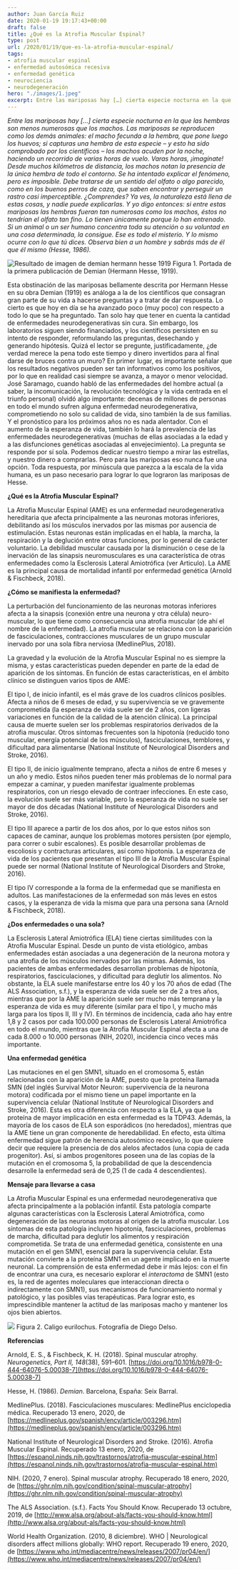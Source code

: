 ```yaml
---
author: Juan García Ruiz
date: 2020-01-19 19:17:43+00:00
draft: false
title: ¿Qué es la Atrofia Muscular Espinal?
type: post
url: /2020/01/19/que-es-la-atrofia-muscular-espinal/
tags:
- atrofia muscular espinal
- enfermedad autosómica recesiva
- enfermedad genética
- neurociencia
- neurodegeneración
hero: "./images/1.jpeg"
excerpt: Entre las mariposas hay […] cierta especie nocturna en la que las hembras son menos numerosas que los machos. Las mariposas se reproducen como los demás animales
---
```





_Entre las mariposas hay […] cierta especie nocturna en la que las hembras son menos numerosas que los machos. Las mariposas se reproducen como los demás animales: el macho fecunda a la hembra, que pone luego los huevos; si capturas una hembra de esta especie – y esto ha sido comprobado por los científicos – los machos acuden por la noche, haciendo un recorrido de varias horas de vuelo. Varas horas, ¡imagínate! Desde muchos kilómetros de distancia, los machos notan la presencia de la única hembra de todo el contorno. Se ha intentado explicar el fenómeno, pero es imposible. Debe tratarse de un sentido del olfato o algo parecido, como en los buenos perros de caza, que saben encontrar y perseguir un rastro casi imperceptible. ¿Comprendes? Ya ves, la naturaleza está llena de estas cosas, y nadie puede explicarlas. Y yo digo entonces: si entre estas mariposas las hembras fueran tan numerosas como los machos, éstos no tendrían el olfato tan fino. Lo tienen únicamente porque lo han entrenado. Si un animal o un ser humano concentra toda su atención o su voluntad en una cosa determinada, la consigue. Ese es todo el misterio. Y lo mismo ocurre con lo que tú dices. Observa bien a un hombre y sabrás más de él que él mismo (Hesse, 1986)._







![Resultado de imagen de demian hermann hesse 1919](https://nervousystemhome.files.wordpress.com/2020/01/demian_erstausgabe.jpg?w=639)
Figura 1. Portada de la primera publicación de Demian (Hermann Hesse, 1919).







Esta obstinación de las mariposas bellamente descrita por Hermann Hesse en su obra Demian (1919) es análoga a la de los científicos que consagran gran parte de su vida a hacerse preguntas y a tratar de dar respuesta. Lo cierto es que hoy en día se ha avanzado poco (muy poco) con respecto a todo lo que se ha preguntado. Tan solo hay que tener en cuenta la cantidad de enfermedades neurodegenerativas sin cura. Sin embargo, los laboratorios siguen siendo financiados, y los científicos persisten en su intento de responder, reformulando las preguntas, desechando y generando hipótesis. Quizá el lector se pregunte, justificadamente, ¿de verdad merece la pena todo este tiempo y dinero invertidos para al final darse de bruces contra un muro? En primer lugar, es importante señalar que los resultados negativos pueden ser tan informativos como los positivos, por lo que en realidad casi siempre se avanza, a mayor o menor velocidad. José Saramago, cuando habló de las enfermedades del hombre actual (a saber, la incomunicación, la revolución tecnológica y la vida centrada en el triunfo personal) olvidó algo importante: decenas de millones de personas en todo el mundo sufren alguna enfermedad neurodegenerativa, comprometiendo no solo su calidad de vida, sino también la de sus familias. Y el pronóstico para los próximos años no es nada alentador. Con el aumento de la esperanza de vida, también lo hará la prevalencia de las enfermedades neurodegenerativas (muchas de ellas asociadas a la edad y a las disfunciones genéticas asociadas al envejecimiento). La pregunta se responde por sí sola. Podemos dedicar nuestro tiempo a mirar las estrellas, y nuestro dinero a comprarlas. Pero para las mariposas eso nunca fue una opción. Toda respuesta, por minúscula que parezca a la escala de la vida humana, es un paso necesario para lograr lo que lograron las mariposas de Hesse.







**¿Qué es la Atrofia Muscular Espinal?**







La Atrofia Muscular Espinal (AME) es una enfermedad neurodegenerativa hereditaria que afecta principalmente a las neuronas motoras inferiores, debilitando así los músculos inervados por las mismas por ausencia de estimulación. Estas neuronas están implicadas en el habla, la marcha, la respiración y la deglución entre otras funciones, por lo general de carácter voluntario. La debilidad muscular causada por la disminución o cese de la inervación de las sinapsis neuromusculares es una característica de otras enfermedades como la Esclerosis Lateral Amiotrófica (ver Articulo). La AME es la principal causa de mortalidad infantil por enfermedad genética (Arnold & Fischbeck, 2018).







**¿Cómo se manifiesta la enfermedad?**







La perturbación del funcionamiento de las neuronas motoras inferiores afecta a la sinapsis (conexión entre una neurona y otra célula) neuro-muscular, lo que tiene como consecuencia una atrofia muscular (de ahí el nombre de la enfermedad). La atrofia muscular se relaciona con la aparición de fasciculaciones, contracciones musculares de un grupo muscular inervado por una sola fibra nerviosa (MedlinePlus, 2018).







La gravedad y la evolución de la Atrofia Muscular Espinal no es siempre la misma, y estas características pueden depender en parte de la edad de aparición de los síntomas. En función de estas características, en el ámbito clínico se distinguen varios tipos de AME:







El tipo I, de inicio infantil, es el más grave de los cuadros clínicos posibles. Afecta a niños de 6 meses de edad, y su supervivencia se ve gravemente comprometida (la esperanza de vida suele ser de 2 años, con ligeras variaciones en función de la calidad de la atención clínica). La principal causa de muerte suelen ser los problemas respiratorios derivados de la atrofia muscular. Otros síntomas frecuentes son la hipotonía (reducido tono muscular, energía potencial de los músculos), fasciculaciones, temblores, y dificultad para alimentarse (National Institute of Neurological Disorders and Stroke, 2016).







El tipo II, de inicio igualmente temprano, afecta a niños de entre 6 meses y un año y medio. Estos niños pueden tener más problemas de lo normal para empezar a caminar, y pueden manifestar igualmente problemas respiratorios, con un riesgo elevado de contraer infecciones. En este caso, la evolución suele ser más variable, pero la esperanza de vida no suele ser mayor de dos décadas (National Institute of Neurological Disorders and Stroke, 2016).







El tipo III aparece a partir de los dos años, por lo que estos niños son capaces de caminar, aunque los problemas motores persisten (por ejemplo, para correr o subir escalones). Es posible desarrollar problemas de escoliosis y contracturas articulares, así como hipotonía. La esperanza de vida de los pacientes que presentan el tipo III de la Atrofia Muscular Espinal puede ser normal (National Institute of Neurological Disorders and Stroke, 2016).







El tipo IV corresponde a la forma de la enfermedad que se manifiesta en adultos. Las manifestaciones de la enfermedad son más leves en estos casos, y la esperanza de vida la misma que para una persona sana (Arnold & Fischbeck, 2018).







**¿Dos enfermedades o una sola?**







La Esclerosis Lateral Amiotrófica (ELA) tiene ciertas similitudes con la Atrofia Muscular Espinal. Desde un punto de vista etiológico, ambas enfermedades están asociadas a una degeneración de la neurona motora y una atrofia de los músculos inervados por las mismas. Además, los pacientes de ambas enfermedades desarrollan problemas de hipotonía, respiratorios, fasciculaciones, y dificultad para deglutir los alimentos. No obstante, la ELA suele manifestarse entre los 40 y los 70 años de edad (The ALS Association, s.f.), y la esperanza de vida suele ser de 2 a tres años, mientras que por la AME la aparición suele ser mucho más temprana y la esperanza de vida es muy diferente (similar para el tipo I, y mucho más larga para los tipos II, III y IV). En términos de incidencia, cada año hay entre 1,8 y 2 casos por cada 100.000 personas de Esclerosis Lateral Amiotrófica en todo el mundo, mientras que la Atrofia Muscular Espinal afecta a una de cada 8.000 o 10.000 personas (NIH, 2020), incidencia cinco veces más importante.







**Una enfermedad genética**







Las mutaciones en el gen SMN1, situado en el cromosoma 5, están relacionadas con la aparición de la AME, puesto que la proteína llamada SMN (del inglés Survival Motor Neuron: supervivencia de la neurona motora) codificada por el mismo tiene un papel importante en la supervivencia celular (National Institute of Neurological Disorders and Stroke, 2016). Esta es otra diferencia con respecto a la ELA, ya que la proteína de mayor implicación en esta enfermedad es la TDP43. Además, la mayoría de los casos de ELA son esporádicos (no heredados), mientras que la AME tiene un gran componente de heredabilidad. En efecto, esta última enfermedad sigue patrón de herencia autosómico recesivo, lo que quiere decir que requiere la presencia de dos alelos afectados (una copia de cada progenitor). Así, si ambos progenitores poseen una de las copias de la mutación en el cromosoma 5, la probabilidad de que la descendencia desarrolle la enfermedad será de 0,25 (1 de cada 4 descendientes).







**Mensaje para llevarse a casa**







La Atrofia Muscular Espinal es una enfermedad neurodegenerativa que afecta principalmente a la población infantil. Esta patología comparte algunas características con la Esclerosis Lateral Amiotrófica, como degeneración de las neuronas motoras al origen de la atrofia muscular. Los síntomas de esta patología incluyen hipotonía, fasciculaciones, problemas de marcha, dificultad para deglutir los alimentos y respiración comprometida. Se trata de una enfermedad genética, consistente en una mutación en el gen SMN1, esencial para la supervivencia celular. Esta mutación convierte a la proteína SMN1 en un agente implicado en la muerte neuronal. La comprensión de esta enfermedad debe ir más lejos: con el fin de encontrar una cura, es necesario explorar el _interactoma_ de SMN1 (esto es, la red de agentes moleculares que interaccionan directa o indirectamente con SMN1), sus mecanismos de funcionamiento normal y patológico, y las posibles vías terapéuticas. Para lograr esto, es imprescindible mantener la actitud de las mariposas macho y mantener los ojos bien abiertos.







![](https://nervousystemhome.files.wordpress.com/2020/01/mariposa_bc3baho_caligo_eurilochus_jardc3adn_botc3a1nico_de_mc3banich_alemania_2013-01-27_dd_03.jpg?w=924)
Figura 2. Caligo eurilochus. Fotografía de Diego Delso.







**Referencias**







Arnold, E. S., & Fischbeck, K. H. (2018). Spinal muscular atrophy. _Neurogenetics, Part II, 148_(38), 591–601. [https://doi.org/10.1016/b978-0-444-64076-5.00038-7](https://doi.org/10.1016/b978-0-444-64076-5.00038-7)







Hesse, H. (1986). _Demian_. Barcelona, España: Seix Barral.







MedlinePlus. (2018). Fasciculaciones musculares: MedlinePlus enciclopedia médica. Recuperado 13 enero, 2020, de [https://medlineplus.gov/spanish/ency/article/003296.htm](https://medlineplus.gov/spanish/ency/article/003296.htm)







National Institute of Neurological Disorders and Stroke. (2016). Atrofia Muscular Espinal. Recuperado 13 enero, 2020, de [https://espanol.ninds.nih.gov/trastornos/atrofia-muscular-espinal.htm](https://espanol.ninds.nih.gov/trastornos/atrofia-muscular-espinal.htm)







NIH. (2020, 7 enero). Spinal muscular atrophy. Recuperado 18 enero, 2020, de [https://ghr.nlm.nih.gov/condition/spinal-muscular-atrophy](https://ghr.nlm.nih.gov/condition/spinal-muscular-atrophy)







The ALS Association. (s.f.). Facts You Should Know. Recuperado 13 octubre, 2019, de [http://www.alsa.org/about-als/facts-you-should-know.html](http://www.alsa.org/about-als/facts-you-should-know.html)







World Health Organization. (2010, 8 diciembre). WHO | Neurological disorders affect millions globally: WHO report. Recuperado 19 enero, 2020, de [https://www.who.int/mediacentre/news/releases/2007/pr04/en/](https://www.who.int/mediacentre/news/releases/2007/pr04/en/)



